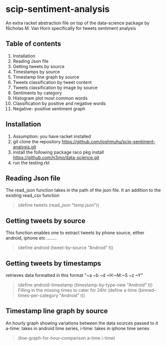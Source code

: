 # scip-sentiment-analysis
An extra racket abstraction file on top of the data-science package by Nicholas M. Van Horn specifically for tweets sentiment analysis

## Table of contents
1. Installation
2. Reading Json file
3. Getting tweets by source
4. Timestamps by source
5. Timestamp line graph by source
6. Tweets classification by tweet content
7. Tweets classification by image by source
8. Sentiments by category
9. Histogram plot most common words
10. Classification by positive and negative words
11. Negative- positive sentiment graph

## Installation
1. Assumption: you have racket installed
2. git clone the repository https://github.com/joshmuhu/scip-sentiment-analysis.git
3. install the following package raco pkg install https://github.com/n3mo/data-science.git
4. run the testing.rkt

## Reading Json file
The read_json function takes in the path of the json file. It an addition to the existing read_csv function
> (define tweets (read_json "temp.json"))

## Getting tweets by source
This function enables one to extract tweets by phone source, either android, iphone etc ........
> (define android (tweet-by-source "Android" t))

## Getting tweets by timestamps
retrieves data formatted in this format "~a ~b ~d ~H:~M:~S ~z ~Y"
> (define android-timestamp (timestamp-by-type-new "Android" t))
Filling in the missing times to cater for 24hr
> (define a-time (binned-times-per-category "Android" t))

## Timestamp line graph by source
An hourly graph showing variations between the data sources passed to it
a-time: takes in android time series, i-time: takes in iphone time series
> (line-graph-for-hour-comparison a-time i-time)


